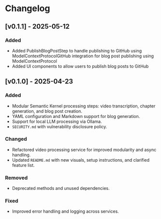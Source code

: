# Changelog

## [v0.1.1] - 2025-05-12

### Added
- Added PublishBlogPostStep to handle publishing to GitHub using ModelContextProtocolGitHub integration for blog post publishing using ModelContextProtocol
- Added UI components to allow users to publish blog posts to GitHub


## [v0.1.0] - 2025-04-23

### Added
- Modular Semantic Kernel processing steps: video transcription, chapter generation, and blog post creation.
- YAML configuration and Markdown support for blog generation.
- Support for local LLM processing via Ollama.
- `SECURITY.md` with vulnerability disclosure policy.

### Changed
- Refactored video processing service for improved modularity and async handling.
- Updated `README.md` with new visuals, setup instructions, and clarified feature list.

### Removed
- Deprecated methods and unused dependencies.

### Fixed
- Improved error handling and logging across services.
